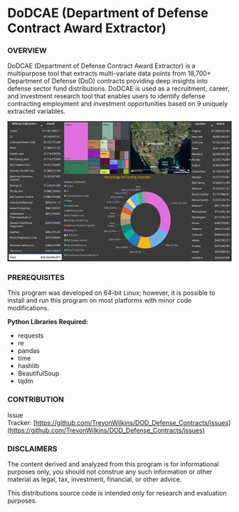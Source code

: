 # DoDCAE (Department of Defense Contract Award Extractor) 

### OVERVIEW
DoDCAE (Department of Defense Contract Award Extractor) is a multipurpose tool that extracts multi-variate data points from 18,700+ Department of Defense (DoD) contracts providing deep insights into defense sector fund distributions. DoDCAE is used as a recruitment, career, and investment research tool that enables users to identify defense contracting employment and investment opportunities based on 9 uniquely extracted variables.

![alt text](https://github.com/TrevonWilkins/DoD-Contract-Award-Extractor/blob/main/DoDCAE_Power%20BI.png?raw=true)

### PREREQUISITES
This program was developed on 64-bit Linux; however, it is possible to install and run this program on most platforms with minor code modifications.

**Python Libraries Required:**
- requests
- re
- pandas
- time
- hashlib
- BeautifulSoup
- tqdm

### CONTRIBUTION
Issue Tracker: [https://github.com/TrevonWilkins/DOD_Defense_Contracts/issues](https://github.com/TrevonWilkins/DOD_Defense_Contracts/issues)

### DISCLAIMERS
The content derived and analyzed from this program is for informational purposes only, you should not construe any such information or other material as legal, tax, investment, financial, or other advice.

This distributions source code is intended only for research and evaluation purposes.
